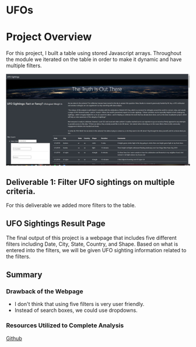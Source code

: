 # UFOs

# Project Overview 
For this project, I built a table using stored Javascript arrays. Throughout the module we iterated on the table in order to make it dynamic and have multiple filters.

![ufoweb](https://github.com/jtspingler/UFOs/blob/main/static/images/webpic.JPG)

## Deliverable 1: Filter UFO sightings on multiple criteria.
For this deliverable we added more filters to the table.

## UFO Sightings Result Page
The final output of this project is a webpage that includes five different filters including Date, City, State, Country, and Shape. Based on what is entered into the filters, we will be given UFO sighting information related to the filters.

## Summary 

### Drawback of the Webpage
  * I don't think that using five filters is very user friendly.
  * Instead of search boxes, we could use dropdowns.
 
### Resources Utilized to Complete Analysis
[Github](https://github.com/jtspingler/UFOs)
